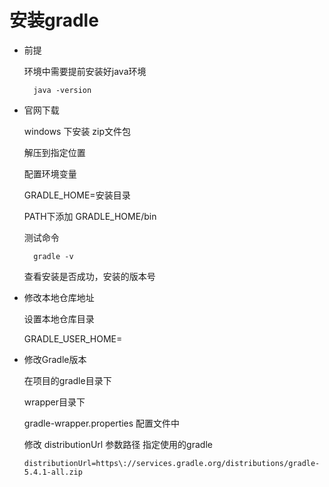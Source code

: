 # 安装gradle

- 前提

    环境中需要提前安装好java环境

        java -version

- 官网下载

    windows 下安装 zip文件包

    解压到指定位置

    配置环境变量

    GRADLE_HOME=安装目录

    PATH下添加 GRADLE_HOME/bin

    测试命令

        gradle -v

    查看安装是否成功，安装的版本号

- 修改本地仓库地址

    设置本地仓库目录

    GRADLE_USER_HOME=

- 修改Gradle版本 

    在项目的gradle目录下

    wrapper目录下

    gradle-wrapper.properties 配置文件中

    修改 distributionUrl 参数路径 指定使用的gradle
    ```properties
    distributionUrl=https\://services.gradle.org/distributions/gradle-5.4.1-all.zip
    ```